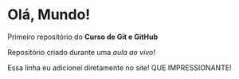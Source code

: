 # Olá, Mundo!
 Primeiro repositório do **Curso de Git e GitHub**

 Repositório criado durante uma *aula ao vivo!*

Essa linha eu adicionei diretamente no site! QUE IMPRESSIONANTE!
